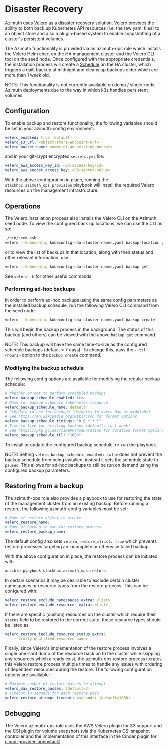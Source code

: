 # Disaster Recovery

Azimuth uses [Velero](https://velero.io) as a disaster recovery solution. Velero provides the ability to both back up Kubernetes API resources (i.e. the raw yaml files) to an object store and also a plugin-based system to enable snapshotting of a cluster's persistent volumes.

The Azimuth functionality is provided via an azimuth-ops role which installs the Velero Helm chart on the HA management cluster and the Velero CLI tool on the seed node. Once configured with the appropriate credentials, the installation process will create a [Schedule](https://velero.io/docs/latest/api-types/schedule/) on the HA cluster, which triggers a dailt backup at midnight and cleans up backups older which are more than 1 week old.

NOTE: This functionality is not currently available on demo / single-node Azimuth deployments due to the way in which k3s handles persistent volumes.

## Configuration

To enable backup and restore functionality, the following variables should be set in your azimuth-config environment:

```yaml
velero_enabled: true (default)
velero_s3_url: <object-store-endpoint-url>
velero_bucket_name: <name-of-an-existing-bucket>
```

and in your git-crypt encrypted `secrets.yml` file:

```yaml
velero_aws_access_key_id: <S3-access-key-id>
velero_aws_secret_access_key: <S3-secret-value>
```

With the above configuration in place, running the `stackhpc.azimuth_ops.provision` playbook will install the required Velero resources on the management infrastructure.

## Operations

The Velero installation process also installs the Velero CLI on the Azimuth seed node. To view the configured back up locations, we can use the CLI as so:

```sh
./bin/seed-ssh
velero --kubeconfig kubeconfig-<ha-cluster-name>.yaml backup-location get
```

or to view the list of backups in that location, along with their status and other relevant information, use

```sh
velero --kubeconfig kubeconfig-<ha-cluster-name>.yaml backup get
```

See `velero -h` for other useful commands.

### Performing ad-hoc backups

In order to perform ad-hoc backups using the same config parameters as the installed backup schedule, run the following Velero CLI command from the seed node:

```sh
velero --kubeconfig kubeconfig-<ha-cluster-name>.yaml backup create --from-schedule default
```

This will begin the backup process in the background. The status of this backup (and others) can be viewed with the above `backup get` command.

NOTE: This backup will have the same time-to-live as the configured schedule backups (default = 7 days). To change this, pass the `--ttl <hours>` option to the `backup create` command.

### Modifying the backup schedule

The following config options are available for modifying the regular backup schedule:

```yaml
# Whether or not to perform scheduled backups
velero_backup_schedule_enabled: true
# Name for backup schedule kubernetes resource
velero_backup_schedule_name: default
# Schedule to use for backups (defaults to every day at midnight)
# See https://en.wikipedia.org/wiki/Cron for format options
velero_backup_schedule_timings: "0 0 * * *"
# Time-to-live for existing backups (defaults to 1 week)
# See https://pkg.go.dev/time#ParseDuration for duration format options
velero_backup_schedule_ttl: "168h"
```

To install or update the configured backup schedule, re-run the  playbook.

NOTE: Setting `velero_backup_schedule_enabled: false` does not prevent the backup schedule from being installed, instead it sets the schedule state to `paused`. This allows for ad-hoc backups to still be run on demand using the configured backup parameters.

## Restoring from a backup

The azimuth-ops role also provides a playbook to use for restoring the state of the management cluster from an existing backup. Before running a restore, the following azimuth-config variables must be set:

```yaml
# Name of restore object to create
velero_restore_name: 
# Name of backup to use for restore process
velero_restore_backup_name: 
```

The default config also sets `velero_restore_strict: true` which prevents restore processes targeting an incomplete or otherwise failed backup.

With the above configuration in place, the restore process can be initiated with

```bash
ansible-playbook stackhpc.azimuth_ops.restore
```

In certain scenarios it may be desirable to exclude certain cluster namespaces or resource types from the restore process. This can be confgured with:

```yaml
velero_restore_exclude_namespaces_extra: <list>
velero_restore_exclude_resources_extra: <list>
```

If there are specific (custom) resources on the cluster which require their `status` field to be restored to the correct state, these resource types should be listed as

```yaml
velero_restore_include_resource_status_extra: 
    - <fully-qualified-resource-name>
```

Finally, since Velero's implementation of the restore process involves a single one-shot dump of the resource back on to the cluster while skipping any resources which already exist, the azimuth-ops restore process iterates this Velero restore process multiple times to handle any issues with ordering of dependent resources during the restore. The following configuration options are availiable:

```yaml
# Maximum number of restore passes to attempt
velero_max_restore_passes: (default=3)
# Timeout in seconds for each restore pass
velero_restore_attempt_timeout: <seconds> (default=1800)
```

## Debugging

The Velero azimuth-ops role uses the AWS Velero plugin for S3 support and the CSI plugin for volume snapshots (via the Kubernetes CSI snapshot controller and the implementation of this interface in the Cinder plugin for [cloud-provider-openstack](https://github.com/kubernetes/cloud-provider-openstack)). 